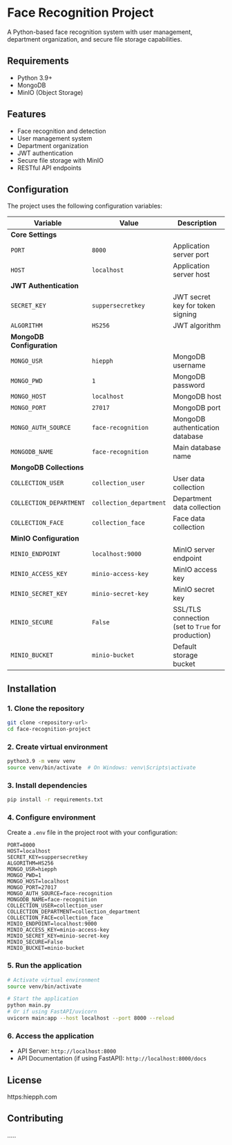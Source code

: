 # Face Recognition Project

A Python-based face recognition system with user management, department organization, and secure file storage capabilities.

## Requirements

- Python 3.9+
- MongoDB
- MinIO (Object Storage)

## Features

- Face recognition and detection
- User management system
- Department organization
- JWT authentication
- Secure file storage with MinIO
- RESTful API endpoints

## Configuration

The project uses the following configuration variables:

| Variable | Value | Description |
|----------|-------|-------------|
| **Core Settings** | | |
| `PORT` | `8000` | Application server port |
| `HOST` | `localhost` | Application server host |
| **JWT Authentication** | | |
| `SECRET_KEY` | `suppersecretkey` | JWT secret key for token signing |
| `ALGORITHM` | `HS256` | JWT algorithm |
| **MongoDB Configuration** | | |
| `MONGO_USR` | `hiepph` | MongoDB username |
| `MONGO_PWD` | `1` | MongoDB password |
| `MONGO_HOST` | `localhost` | MongoDB host |
| `MONGO_PORT` | `27017` | MongoDB port |
| `MONGO_AUTH_SOURCE` | `face-recognition` | MongoDB authentication database |
| `MONGODB_NAME` | `face-recognition` | Main database name |
| **MongoDB Collections** | | |
| `COLLECTION_USER` | `collection_user` | User data collection |
| `COLLECTION_DEPARTMENT` | `collection_department` | Department data collection |
| `COLLECTION_FACE` | `collection_face` | Face data collection |
| **MinIO Configuration** | | |
| `MINIO_ENDPOINT` | `localhost:9000` | MinIO server endpoint |
| `MINIO_ACCESS_KEY` | `minio-access-key` | MinIO access key |
| `MINIO_SECRET_KEY` | `minio-secret-key` | MinIO secret key |
| `MINIO_SECURE` | `False` | SSL/TLS connection (set to `True` for production) |
| `MINIO_BUCKET` | `minio-bucket` | Default storage bucket |

## Installation

### 1. Clone the repository
```bash
git clone <repository-url>
cd face-recognition-project
```

### 2. Create virtual environment
```bash
python3.9 -m venv venv
source venv/bin/activate  # On Windows: venv\Scripts\activate
```

### 3. Install dependencies
```bash
pip install -r requirements.txt
```
### 4. Configure environment
Create a `.env` file in the project root with your configuration:
```env
PORT=8000
HOST=localhost
SECRET_KEY=suppersecretkey
ALGORITHM=HS256
MONGO_USR=hiepph
MONGO_PWD=1
MONGO_HOST=localhost
MONGO_PORT=27017
MONGO_AUTH_SOURCE=face-recognition
MONGODB_NAME=face-recognition
COLLECTION_USER=collection_user
COLLECTION_DEPARTMENT=collection_department
COLLECTION_FACE=collection_face
MINIO_ENDPOINT=localhost:9000
MINIO_ACCESS_KEY=minio-access-key
MINIO_SECRET_KEY=minio-secret-key
MINIO_SECURE=False
MINIO_BUCKET=minio-bucket
```
### 5. Run the application
```bash
# Activate virtual environment
source venv/bin/activate

# Start the application
python main.py
# Or if using FastAPI/uvicorn
uvicorn main:app --host localhost --port 8000 --reload
```

### 6. Access the application
- API Server: `http://localhost:8000`
- API Documentation (if using FastAPI): `http://localhost:8000/docs`

## License

https:hiepph.com

## Contributing

.....
